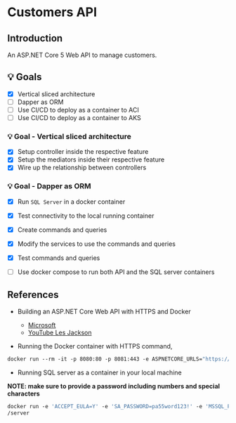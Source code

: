 # Customers API

## Introduction

An ASP.NET Core 5 Web API to manage customers.

## :bulb: Goals

- [x] Vertical sliced architecture
- [ ] Dapper as ORM
- [ ] Use CI/CD to deploy as a container to ACI
- [ ] Use CI/CD to deploy as a container to AKS

###  :bulb: Goal - Vertical sliced architecture

- [x] Setup controller inside the respective feature
- [x] Setup the mediators inside their respective feature
- [x] Wire up the relationship between controllers

###  :bulb: Goal - Dapper as ORM

- [x] Run `SQL Server` in a docker container
- [x] Test connectivity to the local running container
- [x] Create commands and queries
- [x] Modify the services to use the commands and queries
- [x] Test commands and queries
- [ ] Use docker compose to run both API and the SQL server containers


## References

* Building an ASP.NET Core Web API with HTTPS and Docker

  * [Microsoft](https://github.com/dotnet/dotnet-docker/blob/main/samples/run-aspnetcore-https-development.md)
  * [YouTube Les Jackson](https://www.youtube.com/watch?v=lcaDDxJv260&list=PLpSmZmoBaROavSAfqx0k-c27i2m3P58oD)

* Running the Docker container with HTTPS command,

```dockerfile
docker run --rm -it -p 8080:80 -p 8081:443 -e ASPNETCORE_URLS="https://+;http://+" -e ASPNETCORE_HTTPS_PORT=8081 -e ASPNETCORE_ENVIRONMENT=Development -v $env:APPDATA\microsoft\UserSecrets\:/root/.microsoft/usersecrets -v $env:USERPROFILE\.aspnet\https:/root/.aspnet/https/ cheranga/customersapi:v1.0.0
```
* Running SQL server as a container in your local machine

**NOTE: make sure to provide a password including numbers and special characters**

```dockerfile
docker run -e 'ACCEPT_EULA=Y' -e 'SA_PASSWORD=pa55word123!' -e 'MSSQL_PID=Express' -p 1433:1433 --name sqlserver -d mcr.microsoft.com/mssql
/server
```
